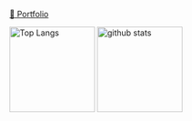 <p align="left">
  <a href="https://v0-my-portfolio-one-tan.vercel.app/" target="_blank">🔗 Portfolio</a>
</p>

<p align="left"> 
  <img alt="Top Langs" height="150px" src="https://github-readme-stats.vercel.app/api/top-langs/?username=sgupge2503&layout=compact&show_icons=true&theme=dark&hide=html,ruby,css" />
  <img alt="github stats" height="150px" src="https://github-readme-stats.vercel.app/api?username=sgupge2503&theme=dark&show_icons=ture" />
</p>
